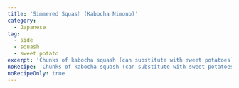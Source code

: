 ```yaml
---
title: 'Simmered Squash (Kabocha Nimono)'
category:
  - Japanese
tag:
  - side
  - squash
  - sweet potato
excerpt: 'Chunks of kabocha squash (can substitute with sweet potatoes) simmered in a soy sauce-based broth.'
noRecipe: 'Chunks of kabocha squash (can substitute with sweet potatoes) simmered in a soy sauce-based broth.'
noRecipeOnly: true
---
```


